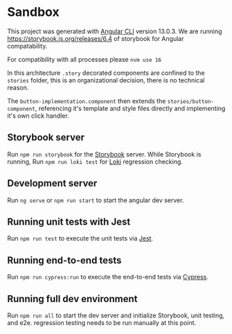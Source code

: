 # Sandbox

This project was generated with [Angular CLI](https://github.com/angular/angular-cli) version 13.0.3.
We are running https://storybook.js.org/releases/6.4 of storybook for Angular compatability.

For compatibility with all processes please `nvm use 16`

In this architecture `.story` decorated components are confined to the `stories` folder, this is an organizational decision, there is no technical reason.



The `button-implementation.component` then extends the `stories/button-component`, referencing it's template and style files directly and implementing it's own click handler.

## Storybook server

Run `npm run storybook` for the [Storybook](https://storybook.js.org/) server.
While Storybook is running, Run `npm run loki test` for [Loki](https://loki.js.org/) regression checking.

## Development server

Run `ng serve` or `npm run start` to start the angular dev server.

## Running unit tests with Jest

Run `npm run test` to execute the unit tests via [Jest](https://jestjs.io/).

## Running end-to-end tests

Run `npm run cypress:run` to execute the end-to-end tests via [Cypress](https://www.cypress.io/).

## Running full dev environment

Run `npm run all` to start the dev server and initialize Storybook, unit testing, and e2e. regression testing needs to be run manually at this point.

